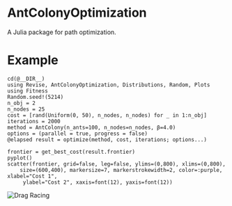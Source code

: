 # AntColonyOptimization

A Julia package for path optimization.

# Example

```@julia
cd(@__DIR__)
using Revise, AntColonyOptimization, Distributions, Random, Plots
using Fitness
Random.seed!(5214)
n_obj = 2
n_nodes = 25
cost = [rand(Uniform(0, 50), n_nodes, n_nodes) for _ in 1:n_obj]
iterations = 2000
method = AntColony(n_ants=100, n_nodes=n_nodes, β=4.0)
options = (parallel = true, progress = false)
@elapsed result = optimize(method, cost, iterations; options...)

frontier = get_best_cost(result.frontier)
pyplot()
scatter(frontier, grid=false, leg=false, ylims=(0,800), xlims=(0,800),
    size=(600,400), markersize=7, markerstrokewidth=2, color=:purple, xlabel="Cost 1",
     ylabel="Cost 2", xaxis=font(12), yaxis=font(12))
```

![Drag Racing](Examples/example.png=600x400)
